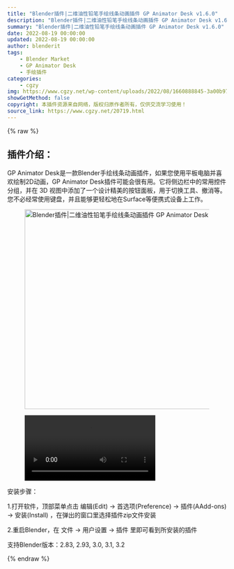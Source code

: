 ```yaml
---
title: "Blender插件|二维油性铅笔手绘线条动画插件 GP Animator Desk v1.6.0"
description: "Blender插件|二维油性铅笔手绘线条动画插件 GP Animator Desk v1.6.0"
summary: "Blender插件|二维油性铅笔手绘线条动画插件 GP Animator Desk v1.6.0"
date: 2022-08-19 00:00:00
updated: 2022-08-19 00:00:00
author: blenderit
tags: 
    - Blender Market
    - GP Animator Desk
    - 手绘插件
categories:
    - cgzy
img: https://www.cgzy.net/wp-content/uploads/2022/08/1660888845-3a00b973841276b.jpg
showGetMethod: false
copyright: 本插件资源来自网络，版权归原作者所有，仅供交流学习使用！
source_link: https://www.cgzy.net/20719.html
---
```


{% raw %}
<div class="wp-block-pandastudio-title"><div class="title_style_01"><h2 id="h2-0">插件介绍：</h2></div></div><p class="is-style-text-indent-2em">GP Animator Desk是一款Blender手绘线条动画插件，如果您使用平板电脑并喜欢绘制2D动画，GP Animator Desk插件可能会很有用。它将侧边栏中的常用控件分组，并在 3D 视图中添加了一个设计精美的按钮面板，用于切换工具、撤消等。您不必经常使用键盘，并且能够更轻松地在Surface等便携式设备上工作。</p><div class="wp-block-image is-style-border-round-and-with-shadow"><figure class="aligncenter size-full"><img fetchpriority="high" decoding="async" width="512" height="458" src="https://www.cgzy.net/wp-content/uploads/2022/08/1660888845-3a00b973841276b.jpg" class="wp-image-20720" title="Blender插件|二维油性铅笔手绘线条动画插件 GP Animator Desk v1.6.0" alt="Blender插件|二维油性铅笔手绘线条动画插件 GP Animator Desk v1.6.0"></figure></div><figure class="wp-block-video aligncenter"><video controls src="https://cloud.video.taobao.com/play/u/717183932/p/1/e/6/t/1/372729188408.mp4"></video></figure><div class="wp-block-pandastudio-title"><div class="title_style_01"><p>安装步骤：</p></div></div><p>1.打开软件，顶部菜单点击 编辑(Edit) → 首选项(Preference) → 插件(AAdd-ons) → 安装(Install) ，在弹出的窗口里选择插件zip文件安装</p><p>2.重启Blender，在 文件 → 用户设置 → 插件 里即可看到所安装的插件</p><div class="wp-block-pandastudio-tips"><div class="tip success "><p>支持Blender版本：2.83, 2.93, 3.0, 3.1, 3.2</p>
</div></div>
<div style="display: none">cgzy</div>
{% endraw %}